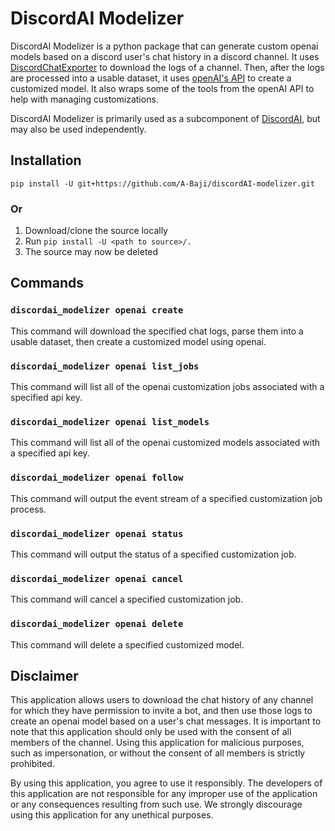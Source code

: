 # DiscordAI Modelizer
DiscordAI Modelizer is a python package that can generate custom openai models based on a discord user's chat history in a discord channel. It uses [DiscordChatExporter](https://github.com/Tyrrrz/DiscordChatExporter) to download the logs of a channel. Then, after the logs are processed into a usable dataset, it uses [openAI's API](https://beta.openai.com/docs/introduction) to create a customized model. It also wraps some of the tools from the openAI API to help with managing customizations.

DiscordAI Modelizer is primarily used as a subcomponent of [DiscordAI](https://github.com/A-Baji/discordAI), but may also be used independently.

## Installation
`pip install -U git+https://github.com/A-Baji/discordAI-modelizer.git`
### Or
1. Download/clone the source locally
2. Run `pip install -U <path to source>/.`
3. The source may now be deleted

## Commands
### `discordai_modelizer openai create`
This command will download the specified chat logs, parse them into a usable dataset, then create a customized model using openai.
### `discordai_modelizer openai list_jobs`
This command will list all of the openai customization jobs associated with a specified api key.
### `discordai_modelizer openai list_models`
This command will list all of the openai customized models associated with a specified api key.
### `discordai_modelizer openai follow`
This command will output the event stream of a specified customization job process.
### `discordai_modelizer openai status`
This command will output the status of a specified customization job.
### `discordai_modelizer openai cancel`
This command will cancel a specified customization job.
### `discordai_modelizer openai delete`
This command will delete a specified customized model.

## Disclaimer
This application allows users to download the chat history of any channel for which they have permission to invite a bot, and then use those logs to create an openai model based on a user's chat messages. It is important to note that this application should only be used with the consent of all members of the channel. Using this application for malicious purposes, such as impersonation, or without the consent of all members is strictly prohibited.

By using this application, you agree to use it responsibly. The developers of this application are not responsible for any improper use of the application or any consequences resulting from such use. We strongly discourage using this application for any unethical purposes.